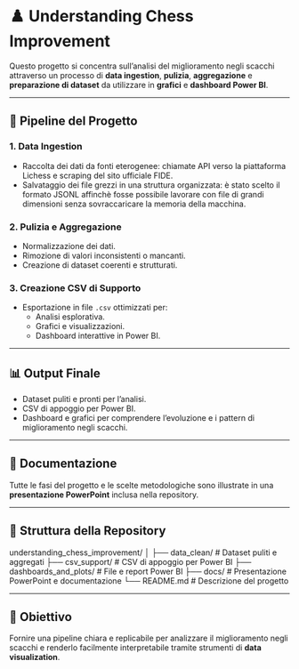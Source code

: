# ♟️ Understanding Chess Improvement

Questo progetto si concentra sull’analisi del miglioramento negli scacchi attraverso un processo di **data ingestion**, **pulizia**, **aggregazione** e **preparazione di dataset** da utilizzare in **grafici** e **dashboard Power BI**.

---

## 🔄 Pipeline del Progetto

### 1. Data Ingestion
- Raccolta dei dati da fonti eterogenee: chiamate API verso la piattaforma Lichess e scraping del sito ufficiale FIDE.
- Salvataggio dei file grezzi in una struttura organizzata: è stato scelto il formato JSONL affinchè fosse possibile lavorare con file di grandi dimensioni senza sovraccaricare la memoria della macchina.

### 2. Pulizia e Aggregazione
- Normalizzazione dei dati.
- Rimozione di valori inconsistenti o mancanti.
- Creazione di dataset coerenti e strutturati.

### 3. Creazione CSV di Supporto
- Esportazione in file `.csv` ottimizzati per:
  - Analisi esplorativa.
  - Grafici e visualizzazioni.
  - Dashboard interattive in Power BI.

---

## 📊 Output Finale
- Dataset puliti e pronti per l’analisi.
- CSV di appoggio per Power BI.
- Dashboard e grafici per comprendere l’evoluzione e i pattern di miglioramento negli scacchi.

---

## 📑 Documentazione
Tutte le fasi del progetto e le scelte metodologiche sono illustrate in una **presentazione PowerPoint** inclusa nella repository.

---

## 📂 Struttura della Repository
understanding_chess_improvement/
│
├── data_clean/ # Dataset puliti e aggregati
├── csv_support/ # CSV di appoggio per Power BI
├── dashboards_and_plots/ # File e report Power BI
├── docs/ # Presentazione PowerPoint e documentazione
└── README.md # Descrizione del progetto

---

## 🚀 Obiettivo
Fornire una pipeline chiara e replicabile per analizzare il miglioramento negli scacchi e renderlo facilmente interpretabile tramite strumenti di **data visualization**.
